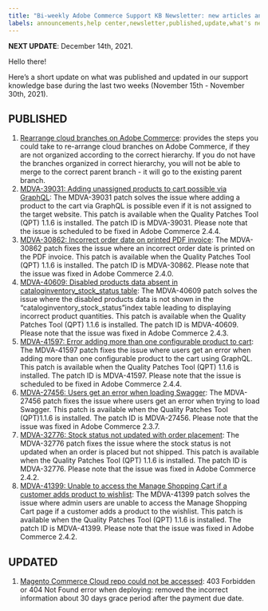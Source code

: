 ```yaml
---
title: "Bi-weekly Adobe Commerce Support KB Newsletter: new articles and updates"
labels: announcements,help center,newsletter,published,update,what's new,Magento,Adobe Commerce,cloud infrastructure,on-premises
---
```


 **NEXT UPDATE**: December 14th, 2021.

Hello there!

Here’s a short update on what was published and updated in our support knowledge base during the last two weeks (November 15th - November 30th, 2021).


## PUBLISHED

1. [Rearrange cloud branches on Adobe Commerce](https://support.magento.com/hc/en-us/articles/4413750615565): provides the steps you could take to re-arrange cloud branches on Adobe Commerce, if they are not organized according to the correct hierarchy. If you do not have the branches organized in correct hierarchy, you will not be able to merge to the correct parent branch - it will go to the existing parent branch.
1. [MDVA-39031: Adding unassigned products to cart possible via GraphQL](https://support.magento.com/hc/en-us/articles/4415104349965-MDVA-39031-Adding-unassigned-products-to-cart-possible-via-GraphQL): The MDVA-39031 patch solves the issue where adding a product to the cart via GraphQL is possible even if it is not assigned to the target website. This patch is available when the Quality Patches Tool (QPT) 1.1.6 is installed. The patch ID is MDVA-39031. Please note that the issue is scheduled to be fixed in Adobe Commerce 2.4.4.
1. [MDVA-30862: Incorrect order date on printed PDF invoice](https://support.magento.com/hc/en-us/articles/4415104343949-MDVA-30862-Incorrect-order-date-on-printed-PDF-invoice): The MDVA-30862 patch fixes the issue where an incorrect order date is printed on the PDF invoice. This patch is available when the Quality Patches Tool (QPT) 1.1.6 is installed. The patch ID is MDVA-30862. Please note that the issue was fixed in Adobe Commerce 2.4.0.
1. [MDVA-40609: Disabled products data absent in cataloginventory_stock_status table](https://support.magento.com/hc/en-us/articles/4414572119949-MDVA-40609-Disabled-products-data-absent-in-cataloginventory-stock-status-table): The MDVA-40609 patch solves the issue where the disabled products data is not shown in the “cataloginventory_stock_status”index table leading to displaying incorrect product quantities. This patch is available when the Quality Patches Tool (QPT) 1.1.6 is installed. The patch ID is MDVA-40609. Please note that the issue was fixed in Adobe Commerce 2.4.3.
1. [MDVA-41597: Error adding more than one configurable product to cart](https://support.magento.com/hc/en-us/articles/4414070738445-MDVA-41597-Error-adding-more-than-one-configurable-product-to-cart): The MDVA-41597 patch fixes the issue where users get an error when adding more than one configurable product to the cart using GraphQL. This patch is available when the Quality Patches Tool (QPT) 1.1.6 is installed. The patch ID is MDVA-41597. Please note that the issue is scheduled to be fixed in Adobe Commerce 2.4.4.
1. [MDVA-27456: Users get an error when loading Swagger](https://support.magento.com/hc/en-us/articles/4414070382221-MDVA-27456-Users-get-an-error-when-loading-Swagger): The MDVA-27456 patch fixes the issue where users get an error when trying to load Swagger. This patch is available when the Quality Patches Tool (QPT)1.1.6 is installed. The patch ID is MDVA-27456. Please note that the issue was fixed in Adobe Commerce 2.3.7.
1. [MDVA-32776: Stock status not updated with order placement](https://support.magento.com/hc/en-us/articles/4414077593485-MDVA-32776-Stock-status-not-updated-with-order-placement): The MDVA-32776 patch fixes the issue where the stock status is not updated when an order is placed but not shipped. This patch is available when the Quality Patches Tool (QPT) 1.1.6 is installed. The patch ID is MDVA-32776. Please note that the issue was fixed in Adobe Commerce 2.4.2.
1. [MDVA-41399: Unable to access the Manage Shopping Cart if a customer adds product to wishlist](https://support.magento.com/hc/en-us/articles/4414343090317-MDVA-41399-Unable-to-access-the-Manage-Shopping-Cart-if-a-customer-adds-product-to-wishlist): The MDVA-41399 patch solves the issue where admin users are unable to access the Manage Shopping Cart page if a customer adds a product to the wishlist. This patch is available when the Quality Patches Tool (QPT) 1.1.6 is installed. The patch ID is MDVA-41399. Please note that the issue was fixed in Adobe Commerce 2.4.2.


## UPDATED

1. [Magento Commerce Cloud repo could not be accessed](https://support.magento.com/hc/en-us/articles/360040296392): 403 Forbidden or 404 Not Found error when deploying: removed the incorrect information about 30 days grace period after the payment due date.
